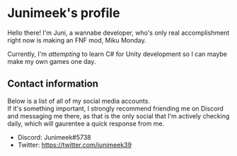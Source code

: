 # Junimeek's profile
Hello there! I'm Juni, a wannabe developer, who's only real accomplishment right now is making an FNF mod, Miku Monday.

Currently, I'm *attempting* to learn C# for Unity development so I can maybe make my own games one day.

## Contact information
Below is a list of all of my social media accounts.\
If it's something important, I strongly recommend friending me on Discord and messaging me there, as that is the only social that I'm actively checking daily, which will gaurentee a quick response from me.

- Discord: Junimeek#5738
- Twitter: https://twitter.com/junimeek39



<!---
Junimeek/Junimeek is a ✨ special ✨ repository because its `README.md` (this file) appears on your GitHub profile.
You can click the Preview link to take a look at your changes.
--->
